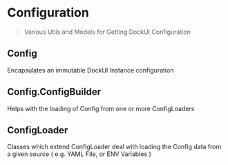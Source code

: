# Configuration

> Various Utils and Models for Getting DockUI Configuration

## Config

Encapsulates an immutable DockUI Instance configuration

## Config.ConfigBuilder

Helps with the loading of Config from one or more ConfigLoaders

## ConfigLoader

Classes which extend ConfigLoader deal with loading the Config data from a given source ( e.g. YAML FIle, or ENV Variables )
